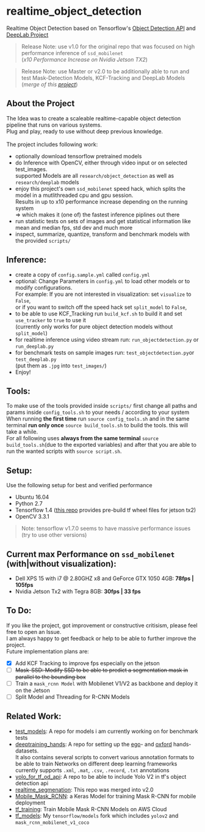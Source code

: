# realtime_object_detection
Realtime Object Detection based on Tensorflow's [Object Detection API](https://github.com/tensorflow/models/tree/master/research/object_detection) and [DeepLab Project](https://github.com/tensorflow/models/tree/master/research/deeplab) <br />
> Release Note: use v1.0 for the original repo that was focused on high performance inference of `ssd_mobilenet` <br />
(*x10 Performance Increase on Nvidia Jetson TX2*)

> Release Note: use Master or v2.0 to be additionally able to run and test Mask-Detection Models, KCF-Tracking and DeepLab Models (*merge of this [project](https://github.com/GustavZ/realtime_segmenation)*)

## About the Project
The Idea was to create a scaleable realtime-capable object detection pipeline that runs on various systems. <br />
Plug and play, ready to use without deep previous knowledge.<br /> <br />
The project includes following work:
- optionally download tensorflow pretrained models
- do Inference with OpenCV, either through video input or on selected test_images. <br />
supported Models are all `research/object_detection` as well as `research/deeplab` models
- enjoy this project's own `ssd_mobilenet` speed hack, which splits the model in a mutlithreaded cpu and gpu session. <br />
Results in up to x10 performance increase depending on the running system <br />
⇒ which makes it (one of) the fastest inference piplines out there
- run statistic tests on sets of images and get statistical information like mean and median fps, std dev and much more
- inspect, summarize, quantize, transform and benchmark models with the provided `scripts/`

## Inference:  
- create a copy of `config.sample.yml` called `config.yml`
- optional: Change Parameters in `config.yml` to load other models or to modify configurations.<br />
For example: If you are not interested in visualization: set `visualize` to `False`, <br />
or if you want to switch off the speed hack set `split_model` to `False`, <br />
- to be able to use KCF_Tracking run `build_kcf.sh` to build it and set `use_tracker` to `true` to use it <br />
(currently only works for pure object detection models without `split_model`)
- for realtime inference using video stream run: `run_objectdetection.py` or `run_deeplab.py`
- for benchmark tests on sample images run: `test_objectdetection.py`or `test_deeplab.py` <br />
(put them as `.jpg`  into `test_images/`)
- Enjoy!

## Tools:
To make use of the tools provided inside `scripts/` first change all paths and params inside `config_tools.sh` to your needs / according to your system  <br />
When running **the first time** run `source config_tools.sh` and in the same terminal **run only once** `source build_tools.sh` to build the tools. this will take a while. <br />
For all following uses  **always from the same terminal** `source build_tools.sh`(due to the exported variables) and after that you are able to run the wanted scripts with `source script.sh`.

## Setup:
Use the following setup for best and verified performance
- Ubuntu 16.04
- Python 2.7
- Tensorflow 1.4
([this repo](https://github.com/peterlee0127/tensorflow-nvJetson) provides pre-build tf wheel files for jetson tx2)
- OpenCV 3.3.1
> Note: tensorflow v1.7.0 seems to have massive performance issues (try to use other versions)

## Current max Performance on `ssd_mobilenet` (with|without visualization):
- Dell XPS 15 with i7 @ 2.80GHZ x8 and GeForce GTX 1050 4GB:  **78fps | 105fps**
- Nvidia Jetson Tx2 with Tegra 8GB:                           **30fps | 33 fps**

## To Do:
If you like the project, got improvement or constructive critisism, please feel free to open an Issue. <br />
I am always happy to get feedback or help to be able to further improve the project. <br />
Future implementation plans are: <br />
- [X] Add KCF Tracking to improve fps especially on the jetson
- [ ] ~~Mask-SSD: Modify SSD to be able to predict a segmentation mask in parallel to the bounding box~~
- [ ] Train a `mask_rcnn Model` with Mobilenet V1/V2 as backbone and deploy it on the Jetson
- [ ] Split Model and Threading for R-CNN Models

## Related Work:
- [test_models](https://github.com/GustavZ/test_models): A repo for models i am currently working on for benchmark tests
- [deeptraining_hands](https://github.com/GustavZ/deeptraining_hands): A repo for setting up the [ego](http://vision.soic.indiana.edu/projects/egohands/)- and [oxford](http://www.robots.ox.ac.uk/~vgg/data/hands/) hands-datasets.<br />
It also contains several scripts to convert various annotation formats to be able to train Networks on different deep learning frameworks <br />
currently supports `.xml`, `.mat`, `.csv`, `.record`, `.txt` annotations
- [yolo_for_tf_od_api](https://github.com/GustavZ/yolo_for_tf_od_api): A repo to be able to include Yolo V2 in tf's object detection api
- [realtime_segmenation](https://github.com/GustavZ/realtime_segmenation): This repo was merged into v2.0
- [Mobile_Mask_RCNN](https://github.com/GustavZ/Mobile_Mask_RCNN): a Keras Model for training Mask R-CNN for mobile deployment
- [tf_training](https://github.com/GustavZ/tf_training): Train Mobile Mask R-CNN Models on AWS Cloud
- [tf_models](https://github.com/GustavZ/tf_models): My `tensorflow/models` fork which includes `yolov2` and `mask_rcnn_mobilenet_v1_coco`
